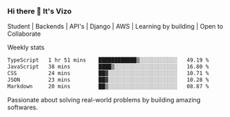 ### Hi there 👋 It's Vizo

Student | Backends | API's | Django | AWS |  Learning by building | Open to Collaborate

Weekly stats
<!--START_SECTION:waka-->

```txt
TypeScript   1 hr 51 mins    ████████████▒░░░░░░░░░░░░   49.19 %
JavaScript   38 mins         ████▒░░░░░░░░░░░░░░░░░░░░   16.80 %
CSS          24 mins         ██▓░░░░░░░░░░░░░░░░░░░░░░   10.71 %
JSON         23 mins         ██▓░░░░░░░░░░░░░░░░░░░░░░   10.28 %
Markdown     20 mins         ██▒░░░░░░░░░░░░░░░░░░░░░░   08.87 %
```

<!--END_SECTION:waka-->


Passionate about solving real-world problems by building amazing softwares.
